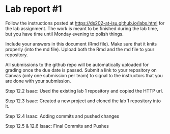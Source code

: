 
<!-- README.md is generated from README.Rmd. Please edit the README.Rmd file -->

# Lab report \#1

Follow the instructions posted at
<https://ds202-at-isu.github.io/labs.html> for the lab assignment. The
work is meant to be finished during the lab time, but you have time
until Monday evening to polish things.

Include your answers in this document (Rmd file). Make sure that it
knits properly (into the md file). Upload both the Rmd and the md file
to your repository.

All submissions to the github repo will be automatically uploaded for
grading once the due date is passed. Submit a link to your repository on
Canvas (only one submission per team) to signal to the instructors that
you are done with your submission.

Step 12.2 Isaac: Used the existing lab 1 repository and copied the HTTP
url.

Step 12.3 Isaac: Created a new project and cloned the lab 1 repository
into it.

Step 12.4 Isaac: Adding commits and pushed changes

Step 12.5 & 12.6 Isaac: Final Commits and Pushes
